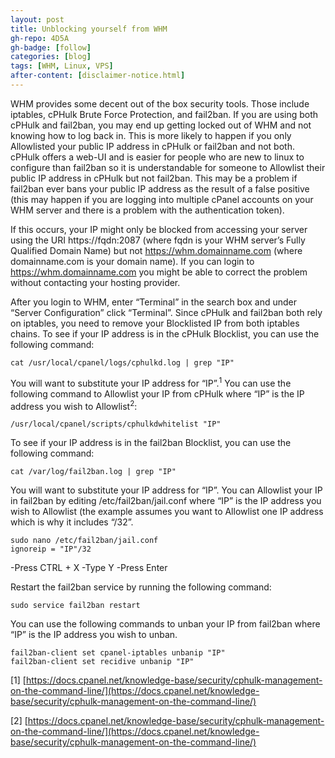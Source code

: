 ```yaml
---
layout: post
title: Unblocking yourself from WHM
gh-repo: 4D5A
gh-badge: [follow]
categories: [blog]
tags: [WHM, Linux, VPS]
after-content: [disclaimer-notice.html]
---
```

WHM provides some decent out of the box security tools. Those include iptables, cPHulk Brute Force Protection, and fail2ban. If you are using both cPHulk and fail2ban, you may end up getting locked out of WHM and not knowing how to log back in. This is more likely to happen if you only Allowlisted your public IP address in cPHulk or fail2ban and not both. cPHulk offers a web-UI and is easier for people who are new to linux to configure than fail2ban so it is understandable for someone to Allowlist their public IP address in cPHulk but not fail2ban. This may be a problem if fail2ban ever bans your public IP address as the result of a false positive (this may happen if you are logging into multiple cPanel accounts on your WHM server and there is a problem with the authentication token).

If this occurs, your IP might only be blocked from accessing your server using the URI https://fqdn:2087 (where fqdn is your WHM server’s Fully Qualified Domain Name) but not https://whm.domainname.com (where domainname.com is your domain name). If you can login to https://whm.domainname.com you might be able to correct the problem without contacting your hosting provider.

After you login to WHM, enter “Terminal” in the search box and under “Server Configuration” click “Terminal”. Since cPHulk and fail2ban both rely on iptables, you need to remove your Blocklisted IP from both iptables chains. To see if your IP address is in the cPHulk Blocklist, you can use the following command:

~~~
cat /usr/local/cpanel/logs/cphulkd.log | grep "IP"
~~~

You will want to substitute your IP address for “IP”.<sup>1</sup> You can use the following command to Allowlist your IP from cPHulk where “IP” is the IP address you wish to Allowlist<sup>2</sup>:

~~~
/usr/local/cpanel/scripts/cphulkdwhitelist "IP"
~~~

To see if your IP address is in the fail2ban Blocklist, you can use the following command:

~~~
cat /var/log/fail2ban.log | grep "IP"
~~~

You will want to substitute your IP address for “IP”. You can Allowlist your IP in fail2ban by editing /etc/fail2ban/jail.conf where “IP” is the IP address you wish to Allowlist (the example assumes you want to Allowlist one IP address which is why it includes “/32”.

~~~
sudo nano /etc/fail2ban/jail.conf
ignoreip = "IP"/32
~~~

-Press CTRL + X
-Type Y
-Press Enter

Restart the fail2ban service by running the following command:

~~~
sudo service fail2ban restart
~~~

You can use the following commands to unban your IP from fail2ban where “IP” is the IP address you wish to unban.

~~~
fail2ban-client set cpanel-iptables unbanip "IP"
fail2ban-client set recidive unbanip "IP"
~~~

[1] [https://docs.cpanel.net/knowledge-base/security/cphulk-management-on-the-command-line/](https://docs.cpanel.net/knowledge-base/security/cphulk-management-on-the-command-line/)

[2] [https://docs.cpanel.net/knowledge-base/security/cphulk-management-on-the-command-line/](https://docs.cpanel.net/knowledge-base/security/cphulk-management-on-the-command-line/)